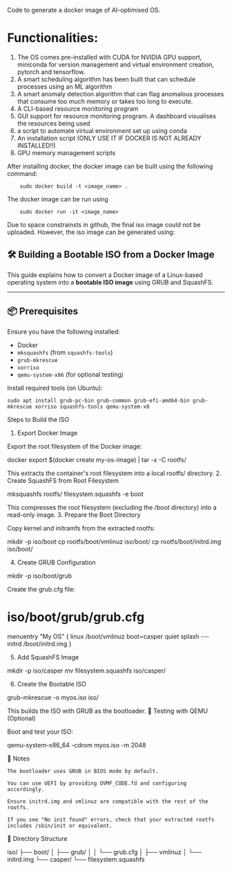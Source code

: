 Code to generate a docker image of AI-optimised OS.

# Functionalities:
1. The OS comes pre-installed with CUDA for NVIDIA GPU support, miniconda for version management and virtual environment creation, pytorch and tensorflow.
2. A smart scheduling algorithm has been built that can schedule processes using an ML algorithm
3. A smart anomaly detection algorithm that can flag anomalous processes that consume too much memory or takes too long to execute.
4. A CLI-based resource monitoring program
5. GUI support for resource monitoring program. A dashboard visualises the resources being used
6. a script to automate virtual environment set up using conda
7. An installation script (ONLY USE IT IF DOCKER IS NOT ALREADY INSTALLED!!)
8. GPU memory management scripts

After installing docker, the docker image can be built using the following command:
```
    sudo docker build -t <image_name> .    
```
The docker image can be run using
```
    sudo docker run -it <image_name>
```

Due to space constrainsts in github, the final iso image could not be uploaded. However, the iso image can be generated using:

## 🛠️ Building a Bootable ISO from a Docker Image

This guide explains how to convert a Docker image of a Linux-based operating system into a **bootable ISO image** using GRUB and SquashFS.

---

## 📦 Prerequisites

Ensure you have the following installed:

- Docker
- `mksquashfs` (from `squashfs-tools`)
- `grub-mkrescue`
- `xorriso`
- `qemu-system-x86` (for optional testing)

Install required tools (on Ubuntu):
```
sudo apt install grub-pc-bin grub-common grub-efi-amd64-bin grub-mkrescue xorriso squashfs-tools qemu-system-x8
```
Steps to Build the ISO
1. Export Docker Image

Export the root filesystem of the Docker image:

docker export $(docker create my-os-image) | tar -x -C rootfs/

This extracts the container's root filesystem into a local rootfs/ directory.
2. Create SquashFS from Root Filesystem

mksquashfs rootfs/ filesystem.squashfs -e boot

This compresses the root filesystem (excluding the /boot directory) into a read-only image.
3. Prepare the Boot Directory

Copy kernel and initramfs from the extracted rootfs:

mkdir -p iso/boot
cp rootfs/boot/vmlinuz iso/boot/
cp rootfs/boot/initrd.img iso/boot/

4. Create GRUB Configuration

mkdir -p iso/boot/grub

Create the grub.cfg file:

# iso/boot/grub/grub.cfg
menuentry "My OS" {
    linux /boot/vmlinuz boot=casper quiet splash ---
    initrd /boot/initrd.img
}

5. Add SquashFS Image

mkdir -p iso/casper
mv filesystem.squashfs iso/casper/

6. Create the Bootable ISO

grub-mkrescue -o myos.iso iso/

This builds the ISO with GRUB as the bootloader.
🧪 Testing with QEMU (Optional)

Boot and test your ISO:

qemu-system-x86_64 -cdrom myos.iso -m 2048

📝 Notes

    The bootloader uses GRUB in BIOS mode by default.

    You can use UEFI by providing OVMF_CODE.fd and configuring accordingly.

    Ensure initrd.img and vmlinuz are compatible with the rest of the rootfs.

    If you see "No init found" errors, check that your extracted rootfs includes /sbin/init or equivalent.

📁 Directory Structure

iso/
├── boot/
│   ├── grub/
│   │   └── grub.cfg
│   ├── vmlinuz
│   └── initrd.img
└── casper/
    └── filesystem.squashfs

